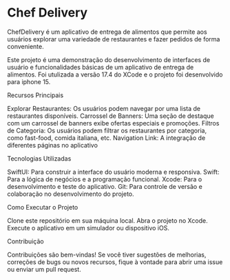 # Chef Delivery

ChefDelivery é um aplicativo de entrega de alimentos que permite aos usuários explorar uma variedade de restaurantes e fazer pedidos de forma conveniente.

Este projeto é uma demonstração do desenvolvimento de interfaces de usuário e funcionalidades básicas de um aplicativo de entrega de alimentos. Foi utulizada a versão 17.4 do XCode e o projeto foi desenvolvido para iphone 15.

Recursos Principais

Explorar Restaurantes: Os usuários podem navegar por uma lista de restaurantes disponíveis.
Carrossel de Banners: Uma seção de destaque com um carrossel de banners exibe ofertas especiais e promoções.
Filtros de Categoria: Os usuários podem filtrar os restaurantes por categoria, como fast-food, comida italiana, etc.
Navigation Link: A integração de diferentes páginas no aplicativo

Tecnologias Utilizadas

SwiftUI: Para construir a interface do usuário moderna e responsiva.
Swift: Para a lógica de negócios e a programação funcional.
Xcode: Para o desenvolvimento e teste do aplicativo.
Git: Para controle de versão e colaboração no desenvolvimento do projeto.

Como Executar o Projeto

Clone este repositório em sua máquina local.
Abra o projeto no Xcode.
Execute o aplicativo em um simulador ou dispositivo iOS.

Contribuição

Contribuições são bem-vindas! Se você tiver sugestões de melhorias, correções de bugs ou novos recursos, fique à vontade para abrir uma issue ou enviar um pull request.
